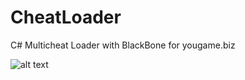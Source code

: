 # CheatLoader
C# Multicheat Loader with BlackBone for yougame.biz

![alt text](https://i.imgur.com/r8MxByq.png)
